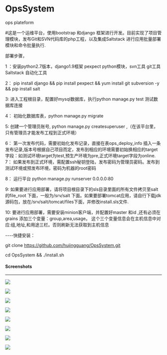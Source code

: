 # OpsSystem
ops plateform


#这是一个运维平台，使用bootstrap 和django 框架进行开发。目前实现了项目管理模块，发布Git和SVN代码库的php工程，以及集成Saltstack 进行应用批量部署模块和命令批量执行.



部署步骤，  

1 ：安装python2.7版本，django1.9框架  pexpect python模块，svn工具  git工具 Saltstack 自动化工具

2： pip install django  && pip install pexpect && yum install git subversion -y && pip install salt

3: 进入工程根目录，配置好mysql数据库，执行python manage.py test 测试数据库连接

4： 初始化数据库表，python manage.py migrate

5:  创建一个管理员账号, python manage.py createsuperuser ,（在该平台里，只有管理员才能发布工程到正式环境）

6： 第一次发布代码，需要初始化发布记录，直接在表ops_deploy_info 插入一条发布记录,版本号根据自己项目而定，发布到相应的环境需要初始换相应的target字段：如测试环境target为test,预生产环境为pre,正式环境target字段为online.
7： 如果发布到正式环境，需配置ssh秘钥登陆，发布密码为管理员密码。发布到测试环境或预发布环境，密码为机器的root密码

8： 运行平台 python manage.py runserver 0.0.0.0:80

9:   如果要进行应用部署，请将项目根目录下的sls目录里面的所有文件拷贝至salt的file_root 下面，一般为/srv/salt 下面。如果要部署tomcat应用，请自行下载jdk源码包，放在/srv/salt/tomcat/files下面，并修改install.sls文件.

10: 要进行应用部署，需要安装minion客户端，并配置好master 和id  ,还有必须在grains 添加三个变量：group,area,usage。  这个三个变量信息会在主机信息中对应:组,地址,和用途三栏。否则刷新无法获取到主机信息

----快捷安装：

git clone https://github.com/hujingguang/OpsSystem.git

cd OpsSystem && ./install.sh


#### Screenshots
-----------

![](https://github.com/hujingguang/OpsSystem/blob/master/screenshots/1.png)

![](https://github.com/hujingguang/OpsSystem/blob/master/screenshots/2.png)

![](https://github.com/hujingguang/OpsSystem/blob/master/screenshots/3.png)


![](https://github.com/hujingguang/OpsSystem/blob/master/screenshots/4.png)

![](https://github.com/hujingguang/OpsSystem/blob/master/screenshots/5.png)

![](https://github.com/hujingguang/OpsSystem/blob/master/screenshots/6.png)

![](https://github.com/hujingguang/OpsSystem/blob/master/screenshots/7.png)

![](https://github.com/hujingguang/OpsSystem/blob/master/screenshots/8.png)
